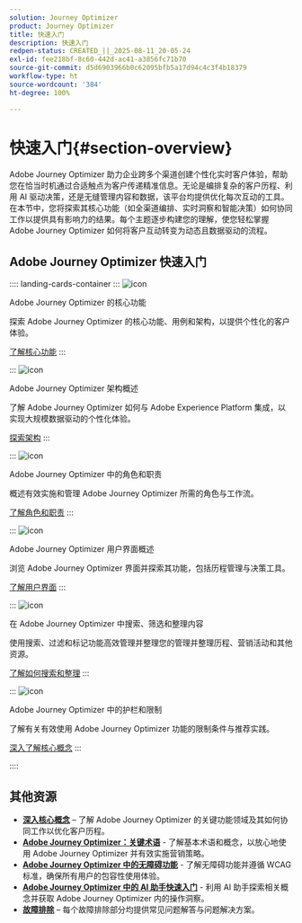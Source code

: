 ```yaml
---
solution: Journey Optimizer
product: Journey Optimizer
title: 快速入门
description: 快速入门
redpen-status: CREATED_||_2025-08-11_20-05-24
exl-id: fee218bf-8c60-442d-ac41-a3856fc71b70
source-git-commit: d5d6903966b0c62095bfb5a17d94c4c3f4b18379
workflow-type: ht
source-wordcount: '384'
ht-degree: 100%

---
```


# 快速入门{#section-overview}

Adobe Journey Optimizer 助力企业跨多个渠道创建个性化实时客户体验，帮助您在恰当时机通过合适触点为客户传递精准信息。无论是编排复杂的客户历程、利用 AI 驱动决策，还是无缝管理内容和数据，该平台均提供优化每次互动的工具。在本节中，您将探索其核心功能（如全渠道编排、实时洞察和智能决策）如何协同工作以提供具有影响力的结果。每个主题逐步构建您的理解，使您轻松掌握 Adobe Journey Optimizer 如何将客户互动转变为动态且数据驱动的流程。

## Adobe Journey Optimizer 快速入门

:::: landing-cards-container
:::
![icon](https://cdn.experienceleague.adobe.com/icons/book.svg)

Adobe Journey Optimizer 的核心功能

探索 Adobe Journey Optimizer 的核心功能、用例和架构，以提供个性化的客户体验。

[了解核心功能](../using/start/get-started.md)
:::

:::
![icon](https://cdn.experienceleague.adobe.com/icons/code-branch.svg)

Adobe Journey Optimizer 架构概述

了解 Adobe Journey Optimizer 如何与 Adobe Experience Platform 集成，以实现大规模数据驱动的个性化体验。

[探索架构](../using/start/architecture-concepts-redpen.md)
:::

:::
![icon](https://cdn.experienceleague.adobe.com/icons/list-check.svg)

Adobe Journey Optimizer 中的角色和职责

概述有效实施和管理 Adobe Journey Optimizer 所需的角色与工作流。

[了解角色和职责](../using/start/quick-start.md)
:::

:::
![icon](https://cdn.experienceleague.adobe.com/icons/gear.svg)

Adobe Journey Optimizer 用户界面概述

浏览 Adobe Journey Optimizer 界面并探索其功能，包括历程管理与决策工具。

[了解用户界面](../using/start/user-interface.md)
:::

:::
![icon](https://cdn.experienceleague.adobe.com/icons/circle-play.svg)

在 Adobe Journey Optimizer 中搜索、筛选和整理内容

使用搜索、过滤和标记功能高效管理并整理您的管理并整理历程、营销活动和其他资源。

[了解如何搜索和整理](../using/start/search-filter-categorize.md)
:::

:::
![icon](https://cdn.experienceleague.adobe.com/icons/puzzle-piece.svg)

Adobe Journey Optimizer 中的护栏和限制

了解有关有效使用 Adobe Journey Optimizer 功能的限制条件与推荐实践。

[深入了解核心概念](../using/start/guardrails.md)
:::

::::


## 其他资源

- **[深入核心概念](../using/start/functional-areas-redpen.md)** – 了解 Adobe Journey Optimizer 的关键功能领域及其如何协同工作以优化客户历程。
- **[Adobe Journey Optimizer：关键术语](../using/start/terminology-md-redpen.md)** - 了解基本术语和概念，以放心地使用 Adobe Journey Optimizer 并有效实施营销策略。
- **[Adobe Journey Optimizer 中的无障碍功能](../using/start/accessibility.md)** - 了解无障碍功能并遵循 WCAG 标准，确保所有用户的包容性使用体验。
- **[Adobe Journey Optimizer 中的 AI 助手快速入门](../using/start/ai-assistant.md)** - 利用 AI 助手探索相关概念并获取 Adobe Journey Optimizer 内的操作洞察。
- **[故障排除](../using/start/troubleshooting.md)** – 每个故障排除部分均提供常见问题解答与问题解决方案。

